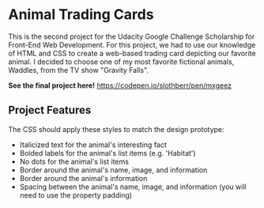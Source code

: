 # Animal Trading Cards
This is the second project for the Udacity Google Challenge Scholarship for Front-End Web Development. For this project, we had to use our knowledge of HTML and CSS to create a web-based trading card depicting our favorite animal. I decided to choose one of my most favorite fictional animals, Waddles, from the TV show "Gravity Falls". 


**See the final project here!**
https://codepen.io/slothberr/pen/mxgeez

## Project Features
The CSS should apply these styles to match the design prototype:
* Italicized text for the animal's interesting fact
* Bolded labels for the animal's list items (e.g. 'Habitat')
* No dots for the animal's list items
* Border around the animal's name, image, and information
* Border around the animal's information
* Spacing between the animal's name, image, and information (you will need to use the property padding)
